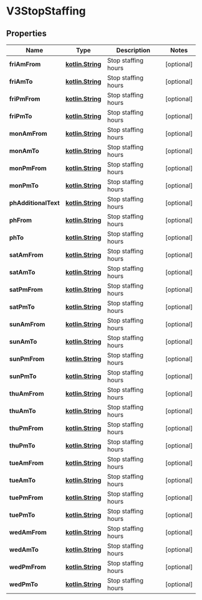 # V3StopStaffing

## Properties
Name | Type | Description | Notes
------------ | ------------- | ------------- | -------------
**friAmFrom** | [**kotlin.String**](.md) | Stop staffing hours |  [optional]
**friAmTo** | [**kotlin.String**](.md) | Stop staffing hours |  [optional]
**friPmFrom** | [**kotlin.String**](.md) | Stop staffing hours |  [optional]
**friPmTo** | [**kotlin.String**](.md) | Stop staffing hours |  [optional]
**monAmFrom** | [**kotlin.String**](.md) | Stop staffing hours |  [optional]
**monAmTo** | [**kotlin.String**](.md) | Stop staffing hours |  [optional]
**monPmFrom** | [**kotlin.String**](.md) | Stop staffing hours |  [optional]
**monPmTo** | [**kotlin.String**](.md) | Stop staffing hours |  [optional]
**phAdditionalText** | [**kotlin.String**](.md) | Stop staffing hours |  [optional]
**phFrom** | [**kotlin.String**](.md) | Stop staffing hours |  [optional]
**phTo** | [**kotlin.String**](.md) | Stop staffing hours |  [optional]
**satAmFrom** | [**kotlin.String**](.md) | Stop staffing hours |  [optional]
**satAmTo** | [**kotlin.String**](.md) | Stop staffing hours |  [optional]
**satPmFrom** | [**kotlin.String**](.md) | Stop staffing hours |  [optional]
**satPmTo** | [**kotlin.String**](.md) | Stop staffing hours |  [optional]
**sunAmFrom** | [**kotlin.String**](.md) | Stop staffing hours |  [optional]
**sunAmTo** | [**kotlin.String**](.md) | Stop staffing hours |  [optional]
**sunPmFrom** | [**kotlin.String**](.md) | Stop staffing hours |  [optional]
**sunPmTo** | [**kotlin.String**](.md) | Stop staffing hours |  [optional]
**thuAmFrom** | [**kotlin.String**](.md) | Stop staffing hours |  [optional]
**thuAmTo** | [**kotlin.String**](.md) | Stop staffing hours |  [optional]
**thuPmFrom** | [**kotlin.String**](.md) | Stop staffing hours |  [optional]
**thuPmTo** | [**kotlin.String**](.md) | Stop staffing hours |  [optional]
**tueAmFrom** | [**kotlin.String**](.md) | Stop staffing hours |  [optional]
**tueAmTo** | [**kotlin.String**](.md) | Stop staffing hours |  [optional]
**tuePmFrom** | [**kotlin.String**](.md) | Stop staffing hours |  [optional]
**tuePmTo** | [**kotlin.String**](.md) | Stop staffing hours |  [optional]
**wedAmFrom** | [**kotlin.String**](.md) | Stop staffing hours |  [optional]
**wedAmTo** | [**kotlin.String**](.md) | Stop staffing hours |  [optional]
**wedPmFrom** | [**kotlin.String**](.md) | Stop staffing hours |  [optional]
**wedPmTo** | [**kotlin.String**](.md) | Stop staffing hours |  [optional]
